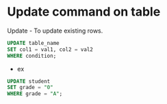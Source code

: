 # Update command on table

Update - To update existing rows.

```sql
UPDATE table_name
SET col1 = val1, col2 = val2
WHERE condition;
```

- ex

```sql
UPDATE student
SET grade = "0"
WHERE grade = "A";
```

